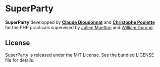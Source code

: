 SuperParty
==========

**SuperParty** developped by **[Claude Dioudonnat](https://github.com/claudusd)** and **[Christophe Poulette](https://github.com/Totof6942)** for the PHP practicals supervised by [Julien Muetton](https://github.com/themouette) and [William Durand](https://github.com/willdurand).

License
-------

SuperParty is released under the MIT License. See the bundled LICENSE file for details.

